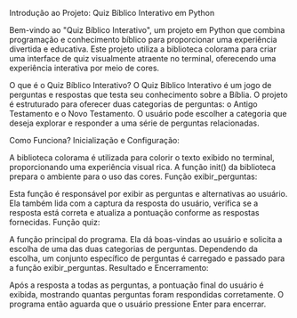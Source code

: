 Introdução ao Projeto: Quiz Bíblico Interativo em Python

Bem-vindo ao "Quiz Bíblico Interativo", um projeto em Python que combina programação e conhecimento bíblico para proporcionar uma experiência divertida e educativa. Este projeto utiliza a biblioteca colorama para criar uma interface de quiz visualmente atraente no terminal, oferecendo uma experiência interativa por meio de cores.

O que é o Quiz Bíblico Interativo?
O Quiz Bíblico Interativo é um jogo de perguntas e respostas que testa seu conhecimento sobre a Bíblia. O projeto é estruturado para oferecer duas categorias de perguntas: o Antigo Testamento e o Novo Testamento. O usuário pode escolher a categoria que deseja explorar e responder a uma série de perguntas relacionadas.

Como Funciona?
Inicialização e Configuração:

A biblioteca colorama é utilizada para colorir o texto exibido no terminal, proporcionando uma experiência visual rica. A função init() da biblioteca prepara o ambiente para o uso das cores.
Função exibir_perguntas:

Esta função é responsável por exibir as perguntas e alternativas ao usuário. Ela também lida com a captura da resposta do usuário, verifica se a resposta está correta e atualiza a pontuação conforme as respostas fornecidas.
Função quiz:

A função principal do programa. Ela dá boas-vindas ao usuário e solicita a escolha de uma das duas categorias de perguntas. Dependendo da escolha, um conjunto específico de perguntas é carregado e passado para a função exibir_perguntas.
Resultado e Encerramento:

Após a resposta a todas as perguntas, a pontuação final do usuário é exibida, mostrando quantas perguntas foram respondidas corretamente. O programa então aguarda que o usuário pressione Enter para encerrar.
